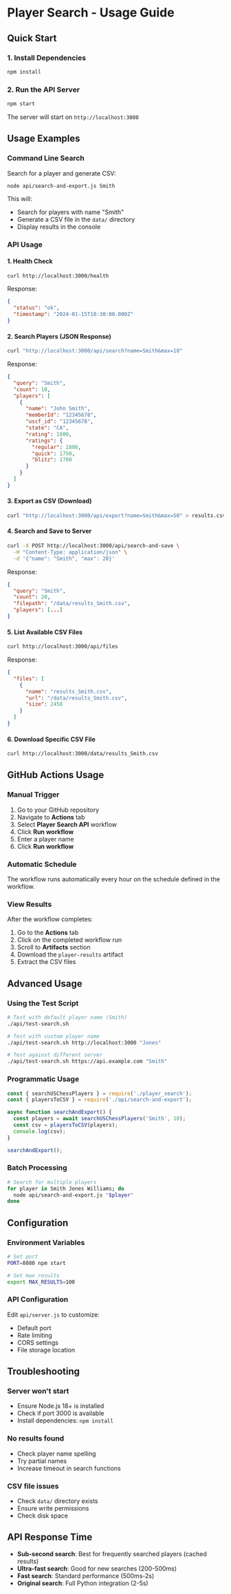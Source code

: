 # Player Search - Usage Guide

## Quick Start

### 1. Install Dependencies
```bash
npm install
```

### 2. Run the API Server
```bash
npm start
```

The server will start on `http://localhost:3000`

## Usage Examples

### Command Line Search

Search for a player and generate CSV:
```bash
node api/search-and-export.js Smith
```

This will:
- Search for players with name "Smith"
- Generate a CSV file in the `data/` directory
- Display results in the console

### API Usage

#### 1. Health Check
```bash
curl http://localhost:3000/health
```

Response:
```json
{
  "status": "ok",
  "timestamp": "2024-01-15T10:30:00.000Z"
}
```

#### 2. Search Players (JSON Response)
```bash
curl "http://localhost:3000/api/search?name=Smith&max=10"
```

Response:
```json
{
  "query": "Smith",
  "count": 10,
  "players": [
    {
      "name": "John Smith",
      "memberId": "12345678",
      "uscf_id": "12345678",
      "state": "CA",
      "rating": 1800,
      "ratings": {
        "regular": 1800,
        "quick": 1750,
        "blitz": 1700
      }
    }
  ]
}
```

#### 3. Export as CSV (Download)
```bash
curl "http://localhost:3000/api/export?name=Smith&max=50" > results.csv
```

#### 4. Search and Save to Server
```bash
curl -X POST http://localhost:3000/api/search-and-save \
  -H "Content-Type: application/json" \
  -d '{"name": "Smith", "max": 20}'
```

Response:
```json
{
  "query": "Smith",
  "count": 20,
  "filepath": "/data/results_Smith.csv",
  "players": [...]
}
```

#### 5. List Available CSV Files
```bash
curl http://localhost:3000/api/files
```

Response:
```json
{
  "files": [
    {
      "name": "results_Smith.csv",
      "url": "/data/results_Smith.csv",
      "size": 2458
    }
  ]
}
```

#### 6. Download Specific CSV File
```bash
curl http://localhost:3000/data/results_Smith.csv
```

## GitHub Actions Usage

### Manual Trigger

1. Go to your GitHub repository
2. Navigate to **Actions** tab
3. Select **Player Search API** workflow
4. Click **Run workflow**
5. Enter a player name
6. Click **Run workflow**

### Automatic Schedule

The workflow runs automatically every hour on the schedule defined in the workflow.

### View Results

After the workflow completes:
1. Go to the **Actions** tab
2. Click on the completed workflow run
3. Scroll to **Artifacts** section
4. Download the `player-results` artifact
5. Extract the CSV files

## Advanced Usage

### Using the Test Script

```bash
# Test with default player name (Smith)
./api/test-search.sh

# Test with custom player name
./api/test-search.sh http://localhost:3000 "Jones"

# Test against different server
./api/test-search.sh https://api.example.com "Smith"
```

### Programmatic Usage

```javascript
const { searchUSChessPlayers } = require('./player_search');
const { playersToCSV } = require('./api/search-and-export');

async function searchAndExport() {
  const players = await searchUSChessPlayers('Smith', 10);
  const csv = playersToCSV(players);
  console.log(csv);
}

searchAndExport();
```

### Batch Processing

```bash
# Search for multiple players
for player in Smith Jones Williams; do
  node api/search-and-export.js "$player"
done
```

## Configuration

### Environment Variables

```bash
# Set port
PORT=8080 npm start

# Set max results
export MAX_RESULTS=100
```

### API Configuration

Edit `api/server.js` to customize:
- Default port
- Rate limiting
- CORS settings
- File storage location

## Troubleshooting

### Server won't start
- Ensure Node.js 18+ is installed
- Check if port 3000 is available
- Install dependencies: `npm install`

### No results found
- Check player name spelling
- Try partial names
- Increase timeout in search functions

### CSV file issues
- Check `data/` directory exists
- Ensure write permissions
- Check disk space

## API Response Time

- **Sub-second search**: Best for frequently searched players (cached results)
- **Ultra-fast search**: Good for new searches (200-500ms)
- **Fast search**: Standard performance (500ms-2s)
- **Original search**: Full Python integration (2-5s)

